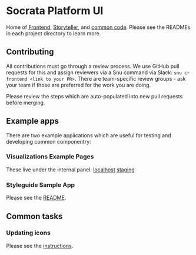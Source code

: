 # Socrata Platform UI

Home of [Frontend](https://github.com/socrata/platform-ui/tree/master/frontend#socrata-frontend),
[Storyteller](https://github.com/socrata/platform-ui/tree/master/storyteller#storyteller), and
[common code](https://github.com/socrata/platform-ui/tree/master/common#socrata-platform-common-code). Please
see the READMEs in each project directory to learn more.

## Contributing

All contributions must go through a review process. We use GitHub pull requests for this and assign
reviewers via a Snu command via Slack: `snu cr frontend <link to your PR>`. There are team-specific
review groups - ask your team if those are preferred for the work you are doing.

Please review the steps which are auto-populated into new pull requests before merging.

## Example apps

There are two example applications which are useful for testing and developing common componentry:

### Visualizations Example Pages

These live under the internal panel:
[localhost](https://localhost/internal/demos)
[staging](https://stories.test-socrata.com/internal/demos)

### Styleguide Sample App

Please see the [README](https://github.com/socrata/platform-ui/tree/master/styleguide-sample-app).

## Common tasks

### Updating icons

Please see the [instructions](https://github.com/socrata/platform-ui/tree/master/common/resources/fonts#updating-socrata-icons).
